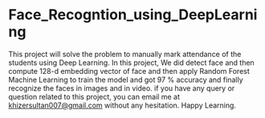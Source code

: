 # Face_Recogntion_using_DeepLearning
This project will solve the problem to manually mark attendance of the students using Deep Learning. In this project, We did detect face 
and then compute 128-d embedding vector of face and then apply Random Forest Machine Learning to train the model and got 97 % accuracy
and finally recognize the faces in images and in video. if you have any query or question related to this project, you can email me at 
khizersultan007@gmail.com without any hesitation.
Happy Learning.
